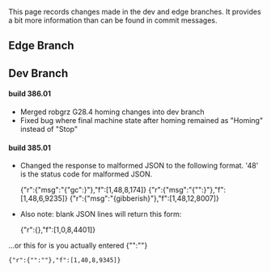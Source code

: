 This page records changes made in the dev and edge branches. It provides a bit more information than can be found in commit messages.

## Edge Branch

## Dev Branch
#### build 386.01
* Merged robgrz G28.4 homing changes into dev branch
* Fixed bug where final machine state after homing remained as "Homing" instead of "Stop"

#### build 385.01
* Changed the response to malformed JSON to the following format. '48' is the status code for malformed JSON.

    {"r":{"msg":"{"gc":}"},"f":[1,48,8,174]}
    {"r":{"msg":"{"":}"},"f":[1,48,6,9235]}
    {"r":{"msg":"{gibberish}"},"f":[1,48,12,8007]}


* Also note: blank JSON lines will return this form:

    {"r":{},"f":[1,0,8,4401]}

...or this for is you actually entered {"":""}

    {"r":{"":""},"f":[1,40,8,9345]}


